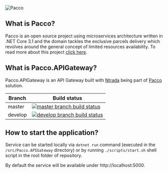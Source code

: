 ![Pacco](https://raw.githubusercontent.com/devmentors/Pacco/master/assets/pacco_logo.png)

**What is Pacco?**
----------------

Pacco is an open source project using microservices architecture written in .NET Core 3.1 and the domain tackles the exclusive parcels delivery which revolves around the general concept of limited resources availability. To read more about this project [click here](https://github.com/devmentors/Pacco).

**What is Pacco.APIGateway?**
----------------

Pacco.APIGateway is an API Gateway built with [Ntrada](https://github.com/snatch-dev/Ntrada) being part of [Pacco](https://github.com/devmentors/Pacco) solution.

|Branch             |Build status                                                  
|-------------------|-----------------------------------------------------
|master             |[![master branch build status](https://api.travis-ci.org/devmentors/Pacco.APIGateway.svg?branch=master)](https://travis-ci.org/devmentors/Pacco.APIGateway)
|develop            |[![develop branch build status](https://api.travis-ci.org/devmentors/Pacco.APIGateway.svg?branch=develop)](https://travis-ci.org/devmentors/Pacco.APIGateway/branches)

**How to start the application?**
----------------

Service can be started locally via `dotnet run` command (executed in the `/src/Pacco.APIGateway` directory) or by running `./scripts/start.sh` shell script in the root folder of repository.

By default the service will be available under http://localhost:5000.
